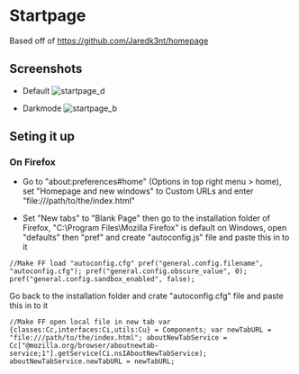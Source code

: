 # Startpage

Based off of https://github.com/Jaredk3nt/homepage

## Screenshots

- Default
![startpage_d](https://waifupaste.moe/raw/cle.png)

- Darkmode
![startpage_b](https://waifupaste.moe/raw/0N.png)

## Seting it up 

### On Firefox

- Go to "about:preferences#home" (Options in top right menu > home), set "Homepage and new windows" to
Custom URLs and enter "file:///path/to/the/index.html"

- Set "New tabs" to "Blank Page" then go to the installation folder of Firefox,
"C:\Program Files\Mozilla Firefox" is default on Windows, open "defaults" then "pref" and create 
"autoconfig.js" file and paste this in to it

`//Make FF load "autoconfig.cfg"
pref("general.config.filename", "autoconfig.cfg");
pref("general.config.obscure_value", 0);
pref("general.config.sandbox_enabled", false);`

Go back to the installation folder and crate "autoconfig.cfg" file and paste this in to it

`//Make FF open local file in new tab
var {classes:Cc,interfaces:Ci,utils:Cu} = Components;
var newTabURL = "file:///path/to/the/index.html";
aboutNewTabService = Cc["@mozilla.org/browser/aboutnewtab-service;1"].getService(Ci.nsIAboutNewTabService);
aboutNewTabService.newTabURL = newTabURL;`
